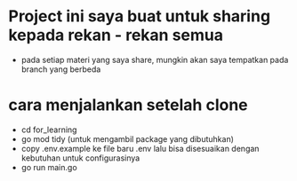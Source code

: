 # Project ini saya buat untuk sharing kepada rekan - rekan semua
- pada setiap materi yang saya share, mungkin akan saya tempatkan pada branch yang berbeda

# cara menjalankan setelah clone
- cd for_learning
- go mod tidy (untuk mengambil package yang dibutuhkan)
- copy .env.example ke file baru .env lalu bisa disesuaikan dengan kebutuhan untuk configurasinya
- go run main.go